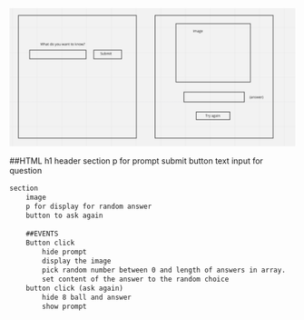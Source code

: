 ![wireframe for magic8ball](./assets/wireframe%208ball.png)

##HTML
h1 header
section
p for prompt
submit button
text input for question

    section
        image
        p for display for random answer
        button to ask again

        ##EVENTS
        Button click
            hide prompt
            display the image
            pick random number between 0 and length of answers in array.
            set content of the answer to the random choice
        button click (ask again)
            hide 8 ball and answer
            show prompt

